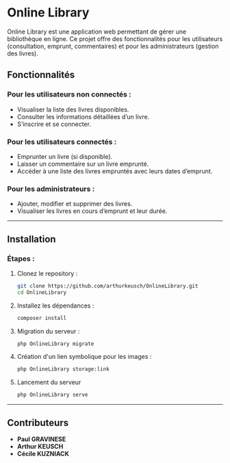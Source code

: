 # Online Library

Online Library est une application web permettant de gérer une bibliothèque en ligne. Ce projet offre des fonctionnalités pour les utilisateurs (consultation, emprunt, commentaires) et pour les administrateurs (gestion des livres).

## Fonctionnalités

### Pour les utilisateurs non connectés :
- Visualiser la liste des livres disponibles.
- Consulter les informations détaillées d’un livre.
- S’inscrire et se connecter.

### Pour les utilisateurs connectés :
- Emprunter un livre (si disponible).
- Laisser un commentaire sur un livre emprunté.
- Accéder à une liste des livres empruntés avec leurs dates d’emprunt.

### Pour les administrateurs :
- Ajouter, modifier et supprimer des livres.
- Visualiser les livres en cours d’emprunt et leur durée.

---

## Installation

### Étapes :
1. Clonez le repository :
   ```bash
   git clone https://github.com/arthurkeusch/OnlineLibrary.git
   cd OnlineLibrary
   ```

2. Installez les dépendances :
   ```bash
   composer install
   ```

3. Migration du serveur :
   ```bash
   php OnlineLibrary migrate
   ```

4. Création d'un lien symbolique pour les images :
   ```bash
   php OnlineLibrary storage:link
   ```

5. Lancement du serveur
   ```bash
   php OnlineLibrary serve
   ```
---

## Contributeurs

- **Paul GRAVINESE**
- **Arthur KEUSCH**
- **Cécile KUZNIACK**

